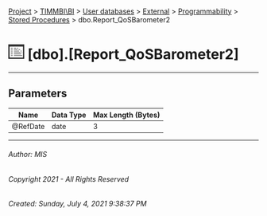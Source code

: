 #### 

[Project](../../../../../index.md) > [TIMMBI\\BI](../../../../index.md) > [User databases](../../../index.md) > [External](../../index.md) > [Programmability](../index.md) > [Stored Procedures](Stored_Procedures.md) > dbo.Report_QoSBarometer2

# ![Stored Procedures](../../../../../Images/StoredProcedure32.png) [dbo].[Report_QoSBarometer2]

---

## <a name="#parameters"></a>Parameters

| Name | Data Type | Max Length (Bytes) |
|---|---|---|
| @RefDate | date | 3 |


---

###### Author:  MIS

###### Copyright 2021 - All Rights Reserved

###### Created: Sunday, July 4, 2021 9:38:37 PM

